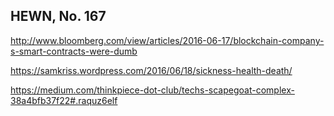 ## HEWN, No. 167

http://www.bloomberg.com/view/articles/2016-06-17/blockchain-company-s-smart-contracts-were-dumb

https://samkriss.wordpress.com/2016/06/18/sickness-health-death/

https://medium.com/thinkpiece-dot-club/techs-scapegoat-complex-38a4bfb37f22#.raquz6elf

